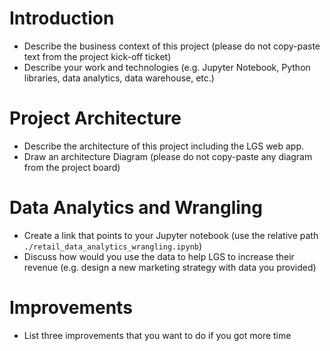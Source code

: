 # Introduction
- Describe the business context of this project (please do not copy-paste text from the project kick-off ticket)
- Describe your work and technologies (e.g. Jupyter Notebook, Python libraries, data analytics, data warehouse, etc.)

# Project Architecture
- Describe the architecture of this project including the LGS web app.
- Draw an architecture Diagram (please do not copy-paste any diagram from the project board)

# Data Analytics and Wrangling
- Create a link that points to your Jupyter notebook (use the relative path `./retail_data_analytics_wrangling.ipynb`)
- Discuss how would you use the data to help LGS to increase their revenue (e.g. design a new marketing strategy with data you provided)

# Improvements
- List three improvements that you want to do if you got more time
